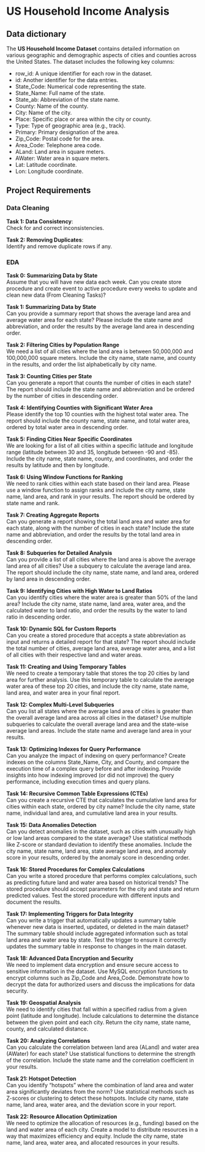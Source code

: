 # US Household Income Analysis
## Data dictionary
The **US Household Income Dataset** contains detailed information on various geographic and demographic aspects of cities and counties across the United States. The dataset includes the following key columns:

- row_id: A unique identifier for each row in the dataset.
- id: Another identifier for the data entries.
- State_Code: Numerical code representing the state.
- State_Name: Full name of the state.
- State_ab: Abbreviation of the state name.
- County: Name of the county.
- City: Name of the city.
- Place: Specific place or area within the city or county.
- Type: Type of geographic area (e.g., track).
- Primary: Primary designation of the area.
- Zip_Code: Postal code for the area.
- Area_Code: Telephone area code.
- ALand: Land area in square meters.
- AWater: Water area in square meters.
- Lat: Latitude coordinate.
- Lon: Longitude coordinate.

## Project Requirements
### Data Cleaning

**Task 1: Data Consistency**:  
Check for and correct inconsistencies.

**Task 2: Removing Duplicates**:  
Identify and remove duplicate rows if any.

### EDA

**Task 0: Summarizing Data by State**  
Assume that you will have new data each week. Can you create store procedure and create event to active procedure every weeks to update and clean new data (From Cleaning Tasks)?

**Task 1: Summarizing Data by State**  
Can you provide a summary report that shows the average land area and average water area for each state? Please include the state name and abbreviation, and order the results by the average land area in descending order.

**Task 2: Filtering Cities by Population Range**  
We need a list of all cities where the land area is between 50,000,000 and 100,000,000 square meters. Include the city name, state name, and county in the results, and order the list alphabetically by city name.

**Task 3: Counting Cities per State**  
Can you generate a report that counts the number of cities in each state? The report should include the state name and abbreviation and be ordered by the number of cities in descending order.

**Task 4: Identifying Counties with Significant Water Area**  
Please identify the top 10 counties with the highest total water area. The report should include the county name, state name, and total water area, ordered by total water area in descending order.

**Task 5: Finding Cities Near Specific Coordinates**  
We are looking for a list of all cities within a specific latitude and longitude range (latitude between 30 and 35, longitude between -90 and -85). Include the city name, state name, county, and coordinates, and order the results by latitude and then by longitude.

**Task 6: Using Window Functions for Ranking**  
We need to rank cities within each state based on their land area. Please use a window function to assign ranks and include the city name, state name, land area, and rank in your results. The report should be ordered by state name and rank.

**Task 7: Creating Aggregate Reports**  
Can you generate a report showing the total land area and water area for each state, along with the number of cities in each state? Include the state name and abbreviation, and order the results by the total land area in descending order.

**Task 8: Subqueries for Detailed Analysis**  
Can you provide a list of all cities where the land area is above the average land area of all cities? Use a subquery to calculate the average land area. The report should include the city name, state name, and land area, ordered by land area in descending order.

**Task 9: Identifying Cities with High Water to Land Ratios**  
Can you identify cities where the water area is greater than 50% of the land area? Include the city name, state name, land area, water area, and the calculated water to land ratio, and order the results by the water to land ratio in descending order.

**Task 10: Dynamic SQL for Custom Reports**  
Can you create a stored procedure that accepts a state abbreviation as input and returns a detailed report for that state? The report should include the total number of cities, average land area, average water area, and a list of all cities with their respective land and water areas.

**Task 11: Creating and Using Temporary Tables**  
We need to create a temporary table that stores the top 20 cities by land area for further analysis. Use this temporary table to calculate the average water area of these top 20 cities, and include the city name, state name, land area, and water area in your final report.

**Task 12: Complex Multi-Level Subqueries**  
Can you list all states where the average land area of cities is greater than the overall average land area across all cities in the dataset? Use multiple subqueries to calculate the overall average land area and the state-wise average land areas. Include the state name and average land area in your results.

**Task 13: Optimizing Indexes for Query Performance**  
Can you analyze the impact of indexing on query performance? Create indexes on the columns State_Name, City, and County, and compare the execution time of a complex query before and after indexing. Provide insights into how indexing improved (or did not improve) the query performance, including execution times and query plans.

**Task 14: Recursive Common Table Expressions (CTEs)**  
Can you create a recursive CTE that calculates the cumulative land area for cities within each state, ordered by city name? Include the city name, state name, individual land area, and cumulative land area in your results.

**Task 15: Data Anomalies Detection**  
Can you detect anomalies in the dataset, such as cities with unusually high or low land areas compared to the state average? Use statistical methods like Z-score or standard deviation to identify these anomalies. Include the city name, state name, land area, state average land area, and anomaly score in your results, ordered by the anomaly score in descending order.

**Task 16: Stored Procedures for Complex Calculations**  
Can you write a stored procedure that performs complex calculations, such as predicting future land and water area based on historical trends? The stored procedure should accept parameters for the city and state and return predicted values. Test the stored procedure with different inputs and document the results.

**Task 17: Implementing Triggers for Data Integrity**  
Can you write a trigger that automatically updates a summary table whenever new data is inserted, updated, or deleted in the main dataset? The summary table should include aggregated information such as total land area and water area by state. Test the trigger to ensure it correctly updates the summary table in response to changes in the main dataset.

**Task 18: Advanced Data Encryption and Security**  
We need to implement data encryption and ensure secure access to sensitive information in the dataset. Use MySQL encryption functions to encrypt columns such as Zip_Code and Area_Code. Demonstrate how to decrypt the data for authorized users and discuss the implications for data security.

**Task 19: Geospatial Analysis**  
We need to identify cities that fall within a specified radius from a given point (latitude and longitude). Include calculations to determine the distance between the given point and each city. Return the city name, state name, county, and calculated distance.

**Task 20: Analyzing Correlations**  
Can you calculate the correlation between land area (ALand) and water area (AWater) for each state? Use statistical functions to determine the strength of the correlation. Include the state name and the correlation coefficient in your results.

**Task 21: Hotspot Detection**  
Can you identify “hotspots” where the combination of land area and water area significantly deviates from the norm? Use statistical methods such as Z-scores or clustering to detect these hotspots. Include city name, state name, land area, water area, and the deviation score in your report.

**Task 22: Resource Allocation Optimization**  
We need to optimize the allocation of resources (e.g., funding) based on the land and water area of each city. Create a model to distribute resources in a way that maximizes efficiency and equity. Include the city name, state name, land area, water area, and allocated resources in your results.

